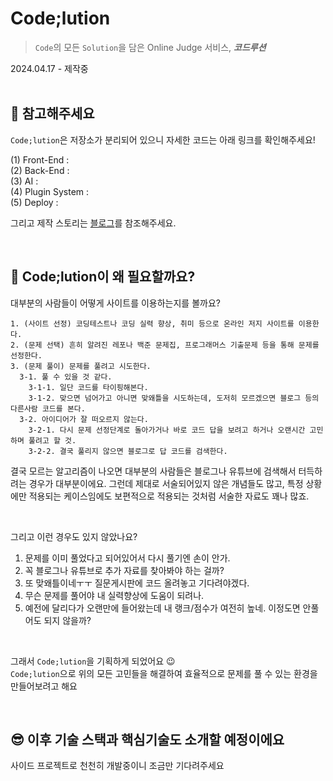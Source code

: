 # Code;lution
> `Code`의 모든 `Solution`을 담은 Online Judge 서비스, ***코드루션***

2024.04.17 - 제작중
</br></br>

## 📌 참고해주세요
`Code;lution`은 저장소가 분리되어 있으니 자세한 코드는 아래 링크를 확인해주세요!   

(1) Front-End :   
(2) Back-End :   
(3) AI :     
(4) Plugin System :    
(5) Deploy :     

그리고 제작 스토리는 [블로그](https://velog.io/@2024-11th/Codelution1)를 참조해주세요.   

</br>

## 🤔 Code;lution이 왜 필요할까요?  

대부분의 사람들이 어떻게 사이트를 이용하는지를 볼까요?
```
1. (사이트 선정) 코딩테스트나 코딩 실력 향상, 취미 등으로 온라인 저지 사이트를 이용한다.
2. (문제 선택) 흔히 알려진 레포나 백준 문제집, 프로그래머스 기출문제 등을 통해 문제를 선정한다.
3. (문제 풀이) 문제를 풀려고 시도한다.
  3-1. 풀 수 있을 것 같다.
    3-1-1. 일단 코드를 타이핑해본다.
    3-1-2. 맞으면 넘어가고 아니면 맞왜틀을 시도하는데, 도저히 모르겠으면 블로그 등의 다른사람 코드를 본다.
  3-2. 아이디어가 잘 떠오르지 않는다.
    3-2-1. 다시 문제 선정단계로 돌아가거나 바로 코드 답을 보려고 하거나 오랜시간 고민하며 풀려고 할 것.
    3-2-2. 결국 풀리지 않으면 블로그로 답 코드를 검색한다.
```
    
결국 모르는 알고리즘이 나오면 대부분의 사람들은 블로그나 유튜브에 검색해서 터득하려는 경우가 대부분이에요.
그런데 제대로 서술되어있지 않은 개념들도 많고, 특정 상황에만 적용되는 케이스임에도 보편적으로 적용되는 것처럼 서술한 자료도 꽤나 많죠.

</br>

그리고 이런 경우도 있지 않았나요?  

1. 문제를 이미 풀었다고 되어있어서 다시 풀기엔 손이 안가.
2. 꼭 블로그나 유튜브로 추가 자료를 찾아봐야 하는 걸까?
3. 또 맞왜틀이네ㅜㅜ 질문게시판에 코드 올려놓고 기다려야겠다.
4. 무슨 문제를 풀어야 내 실력향상에 도움이 되려나.
5. 예전에 달리다가 오랜만에 들어왔는데 내 랭크/점수가 여전히 높네. 이정도면 안풀어도 되지 않을까? 

</br>

그래서 `Code;lution`을 기획하게 되었어요 😉      
`Code;lution`으로 위의 모든 고민들을 해결하여 효율적으로 문제를 풀 수 있는 환경을 만들어보려고 해요

</br>

## 😎 이후 기술 스택과 핵심기술도 소개할 예정이에요
사이드 프로젝트로 천천히 개발중이니 조금만 기다려주세요

</br>

